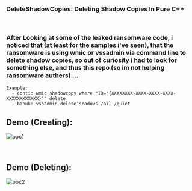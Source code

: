 ### DeleteShadowCopies: Deleting Shadow Copies In Pure C++ 

<br>

### After Looking at some of the leaked ransomware code, i noticed that (at least for the samples i've seen), that the ransomware is using wmic or vssadmin via command line to delete shadow copies, so out of curiosity i had to look for something else, and thus this repo (so im not helping ransomware authers) ...



```
Example:
  - conti: wmic shadowcopy where "ID='{XXXXXXXX-XXXX-XXXX-XXXX-XXXXXXXXXXXX}'" delete
  - babuk: vssadmin delete shadows /all /quiet

```

## Demo (Creating):
![poc1](https://user-images.githubusercontent.com/111295429/198935990-45b552f9-bce7-44ae-8a91-37f50d81c760.png)

<br>

## Demo (Deleting):
![poc2](https://user-images.githubusercontent.com/111295429/198935994-48041574-4e6b-4a99-b1e0-a6bdfc552a80.png)
